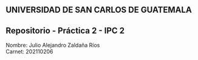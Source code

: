 ## UNIVERSIDAD DE SAN CARLOS DE GUATEMALA
## Repositorio - Práctica 2 - IPC 2

Nombre: Julio Alejandro Zaldaña Ríos        
Carnet: 202110206 

